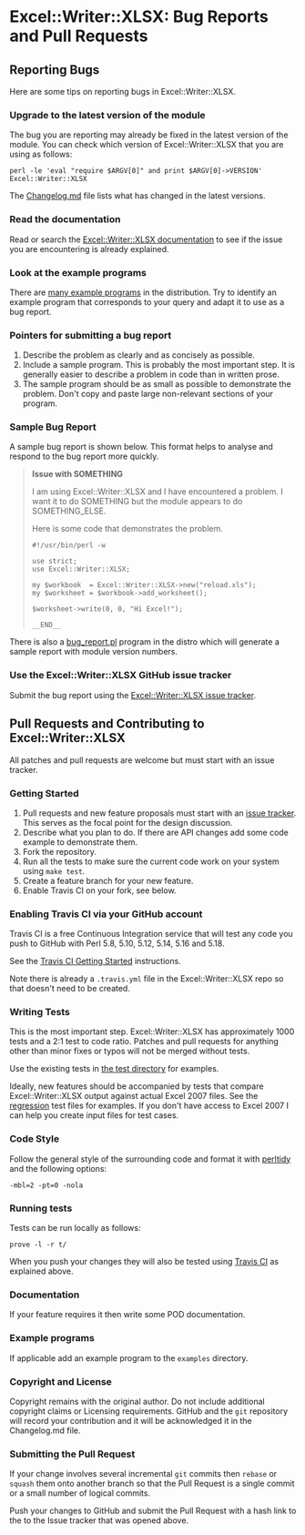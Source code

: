 # Excel::Writer::XLSX: Bug Reports and Pull Requests


## Reporting Bugs

Here are some tips on reporting bugs in Excel::Writer::XLSX.


### Upgrade to the latest version of the module

The bug you are reporting may already be fixed in the latest version of the
module. You can check which version of Excel::Writer::XLSX that you are using as follows:

    perl -le 'eval "require $ARGV[0]" and print $ARGV[0]->VERSION' Excel::Writer::XLSX



The [Changelog.md](https://github.com/jmcnamara/excel-writer-xlsx/blob/master/Changelog.md) file lists what has changed in the latest versions.


### Read the documentation

Read or search the [Excel::Writer::XLSX documentation](https://metacpan.org/pod/Excel::Writer::XLSX) to see if the issue you are encountering is already explained.

### Look at the example programs

There are [many example programs](https://metacpan.org/pod/Excel::Writer::XLSX::Examples) in the distribution. Try to identify an example program that corresponds to your query and adapt it to use as a bug report.


### Pointers for submitting a bug report

1. Describe the problem as clearly and as concisely as possible.
2. Include a sample program. This is probably the most important step. It is generally easier to describe a problem in code than in written prose.
3. The sample program should be as small as possible to demonstrate the problem. Don't copy and paste large non-relevant sections of your program.


### Sample Bug Report

A sample bug report is shown below. This format helps to analyse and respond to the bug report more quickly.

> **Issue with SOMETHING**
>
> I am using Excel::Writer::XLSX and I have encountered a problem. I
> want it to do SOMETHING but the module appears to do SOMETHING_ELSE.
>
> Here is some code that demonstrates the problem.
>
>     #!/usr/bin/perl -w
>
>     use strict;
>     use Excel::Writer::XLSX;
>
>     my $workbook  = Excel::Writer::XLSX->new("reload.xls");
>     my $worksheet = $workbook->add_worksheet();
>
>     $worksheet->write(0, 0, "Hi Excel!");
>
>     __END__
>

There is also a [bug_report.pl](https://github.com/jmcnamara/excel-writer-xlsx/blob/master/examples/bug_report.pl) program in the distro which will generate a sample report with module version numbers.

### Use the Excel::Writer::XLSX GitHub issue tracker

Submit the bug report using the [Excel::Writer::XLSX issue tracker](https://github.com/jmcnamara/excel-writer-xlsx/issues).


## Pull Requests and Contributing to Excel::Writer::XLSX

All patches and pull requests are welcome but must start with an issue tracker.


### Getting Started

1. Pull requests and new feature proposals must start with an [issue tracker](https://github.com/jmcnamara/excel-writer-xlsx/issues). This serves as the focal point for the design discussion.
2. Describe what you plan to do. If there are API changes add some code example to demonstrate them.
3. Fork the repository.
4. Run all the tests to make sure the current code work on your system using `make test`.
5. Create a feature branch for your new feature.
6. Enable Travis CI on your fork, see below.


### Enabling Travis CI via your GitHub account

Travis CI is a free Continuous Integration service that will test any code you push to GitHub with Perl 5.8, 5.10, 5.12, 5.14, 5.16 and 5.18.

See the [Travis CI Getting Started](http://about.travis-ci.org/docs/user/getting-started/) instructions.

Note there is already a `.travis.yml` file in the Excel::Writer::XLSX repo so that doesn't need to be created.


### Writing Tests

This is the most important step. Excel::Writer::XLSX has approximately 1000 tests and a 2:1 test to code ratio. Patches and pull requests for anything other than minor fixes or typos will not be merged without tests.

Use the existing tests in [the test directory](https://github.com/jmcnamara/excel-writer-xlsx/tree/master/t) for examples.

Ideally, new features should be accompanied by tests that compare Excel::Writer::XLSX output against actual Excel 2007 files. See the [regression](https://github.com/jmcnamara/excel-writer-xlsx/tree/master/t/regression) test files for examples. If you don't have access to Excel 2007 I can help you create input files for test cases.


### Code Style

Follow the general style of the surrounding code and format it with [perltidy](http://perltidy.sourceforge.net) and the following options:

    -mbl=2 -pt=0 -nola


### Running tests


Tests can be run locally as follows:

    prove -l -r t/

When you push your changes they will also be tested using [Travis CI](https://travis-ci.org/jmcnamara/excel-writer-xlsx/) as explained above.


### Documentation

If your feature requires it then write some POD documentation.


### Example programs

If applicable add an example program to the `examples` directory.


### Copyright and License

Copyright remains with the original author. Do not include additional copyright claims or Licensing requirements. GitHub and the `git` repository will record your contribution and it will be acknowledged it in the Changelog.md file.


### Submitting the Pull Request

If your change involves several incremental `git` commits then `rebase` or `squash` them onto another branch so that the Pull Request is a single commit or a small number of logical commits.

Push your changes to GitHub and submit the Pull Request with a hash link to the to the Issue tracker that was opened above.
